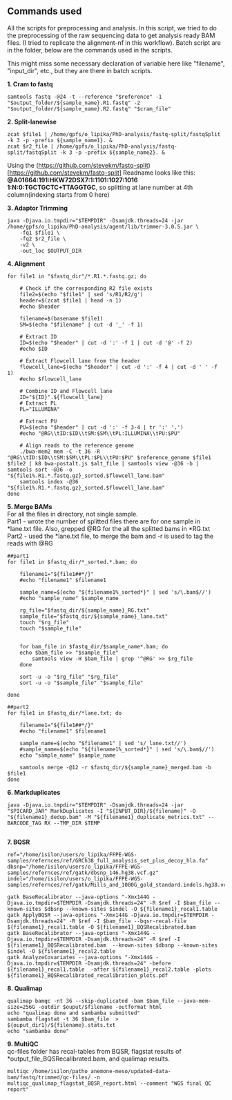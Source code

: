 ## Commands used

All the scripts for preprocessing and analysis.
In this script, we tried to do the preprocessing of the raw sequencing data to get analysis ready BAM files. (I tried to replicate the alignment-nf in this workflow). Batch script are in the folder, below are the commands used in the scripts. 

This might miss some necessary declaration of variable here like "filename", "input_dir", etc., but they are there in batch scripts.

**1. Cram to fastq**
```
samtools fastq -@24 -t --reference "$reference" -1 "$output_folder/${sample_name}.R1.fastq" -2 "$output_folder/${sample_name}.R2.fastq" "$cram_file"
```

**2. Split-lanewise**
```
zcat $file1 | /home/gpfs/o_lipika/PhD-analysis/fastq-split/fastqSplit -k 3 -p -prefix ${sample_name1}. &
zcat $r2_file | /home/gpfs/o_lipika/PhD-analysis/fastq-split/fastqSplit -k 3 -p -prefix ${sample_name2}. &
```
Using the (https://github.com/stevekm/fastq-split)[https://github.com/stevekm/fastq-split]
Readname looks like this: **@A01664:191:HKW72DSX7:1:1101:1027:1016 1:N:0:TGCTGCTC+TTAGGTGC**, so splitting at lane number at 4th column(indexing starts from 0 here)



**3. Adaptor Trimming**
```
java -Djava.io.tmpdir="$TEMPDIR" -Dsamjdk.threads=24 -jar /home/gpfs/o_lipika/PhD-analysis/agent/lib/trimmer-3.0.5.jar \
    -fq1 $file1 \
    -fq2 $r2_file \
    -v2 \
    -out_loc $OUTPUT_DIR
``` 

**4. Alignment**
```
for file1 in "$fastq_dir"/*.R1.*.fastq.gz; do

    # Check if the corresponding R2 file exists
    file2=$(echo "$file1" | sed 's/R1/R2/g')
    header=$(zcat $file1 | head -n 1)
    #echo $header

    filename=$(basename $file1)
    SM=$(echo "$filename" | cut -d '_' -f 1)

    # Extract ID
    ID=$(echo "$header" | cut -d ':' -f 1 | cut -d '@' -f 2)
    #echo $ID

    # Extract Flowcell lane from the header
    flowcell_lane=$(echo "$header" | cut -d ':' -f 4 | cut -d ' ' -f 1)
    #echo $flowcell_lane

    # Combine ID and Flowcell lane
    ID="${ID}".${flowcell_lane}
    # Extract PL
    PL="ILLUMINA"

    # Extract PU
    PU=$(echo "$header" | cut -d ':' -f 3-4 | tr ':' '.')
    #echo "@RG\\tID:$ID\\tSM:$SM\\tPL:ILLUMINA\\tPU:$PU"

    # Align reads to the reference genome
    ./bwa-mem2 mem -C -t 36 -R "@RG\\tID:$ID\\tSM:$SM\\tPL:$PL\\tPU:$PU" $reference_genome $file1 $file2 | k8 bwa-postalt.js $alt_file | samtools view -@36 -b | samtools sort -@36 -o "${file1%.R1.*.fastq.gz}_sorted.$flowcell_lane.bam"
    samtools index -@36 "${file1%.R1.*.fastq.gz}_sorted.$flowcell_lane.bam"
done
```

**5. Merge BAMs** <br>
For all the files in directory, not single sample. <br>
Part1 - wrote the number of splitted files there are for one sample in *lane.txt file. Also, grepped @RG for the all the splitted bams in *RG.txt <brr>
Part2 - used the *lane.txt file, to merge the bam and -r is used to tag the reads with @RG
```
##part1
for file1 in $fastq_dir/*_sorted.*.bam; do
    
    filename1="${file1##*/}"
    #echo "filename1" $filename1

    sample_name=$(echo "${filename1%_sorted*}" | sed 's/\.bam$//')
    #echo "sample_name" $sample_name

    rg_file="$fastq_dir/${sample_name}_RG.txt"
    sample_file="$fastq_dir/${sample_name}_lane.txt"
    touch "$rg_file"
    touch "$sample_file"


    for bam_file in $fastq_dir/$sample_name*.bam; do
	echo $bam_file >> "$sample_file"
        samtools view -H $bam_file | grep '^@RG' >> $rg_file
    done

    sort -u -o "$rg_file" "$rg_file"
    sort -u -o "$sample_file" "$sample_file"

done

##part2
for file1 in $fastq_dir/*lane.txt; do
    
    filename1="${file1##*/}"
    #echo "filename1" $filename1

    sample_name=$(echo "$filename1" | sed 's/_lane.txt//')
    #sample_name=$(echo "${filename1%_sorted*}" | sed 's/\.bam$//')
    echo "sample_name" $sample_name

    samtools merge -@12 -r $fastq_dir/${sample_name}_merged.bam -b $file1 
done
```

**6. Markduplicates**
```
java -Djava.io.tmpdir="$TEMPDIR" -Dsamjdk.threads=24 -jar "$PICARD_JAR" MarkDuplicates -I "${INPUT_DIR}/${filename}" -O "${filename1}_dedup.bam" -M "${filename1}_duplicate_metrics.txt" --BARCODE_TAG RX --TMP_DIR $TEMP
 
```

**7. BQSR**
```
ref="/home/isilon/users/o_lipika/FFPE-WGS-samples/refernces/ref/GRCh38_full_analysis_set_plus_decoy_hla.fa"
dbsnp="/home/isilon/users/o_lipika/FFPE-WGS-samples/refernces/ref/gatk/dbsnp_146.hg38.vcf.gz"
indel="/home/isilon/users/o_lipika/FFPE-WGS-samples/refernces/ref/gatk/Mills_and_1000G_gold_standard.indels.hg38.vcf.gz"

gatk BaseRecalibrator --java-options "-Xmx144G -Djava.io.tmpdir=$TEMPDIR -Dsamjdk.threads=24" -R $ref -I $bam_file --known-sites $dbsnp --known-sites $indel -O ${filename1}_recal1.table
gatk ApplyBQSR --java-options "-Xmx144G -Djava.io.tmpdir=$TEMPDIR -Dsamjdk.threads=24" -R $ref -I $bam_file --bqsr-recal-file ${filename1}_recal1.table -O ${filename1}_BQSRecalibrated.bam
gatk BaseRecalibrator --java-options "-Xmx144G -Djava.io.tmpdir=$TEMPDIR -Dsamjdk.threads=24" -R $ref -I ${filename1}_BQSRecalibrated.bam  --known-sites $dbsnp --known-sites $indel -O ${filename1}_recal2.table
gatk AnalyzeCovariates --java-options "-Xmx144G -Djava.io.tmpdir=$TEMPDIR -Dsamjdk.threads=24" -before ${filename1}_recal1.table  -after ${filename1}_recal2.table -plots ${filename1}_BQSRecalibrated_recalibration_plots.pdf 
```

**8. Qualimap**
```
qualimap bamqc -nt 36 --skip-duplicated -bam $bam_file --java-mem-size=256G -outdir $ouput/$filename -outformat html
echo "qualimap done and sambamba submitted"
sambamba flagstat -t 36 $bam_file  > ${ouput_dir1}/${filename}.stats.txt
echo "sambamba done"
```

**9. MultiQC** <br>
qc-files folder has recal-tables from BQSR, flagstat results of *output_file_BQSRecalibrated.bam, and qualimap results.
```
multiqc /home/isilon/patho_anemone-meso/updated-data-bam/fastq/trimmed/qc-files/ -n multiqc_qualimap_flagstat_BQSR_report.html --comment "WGS final QC report"
```











